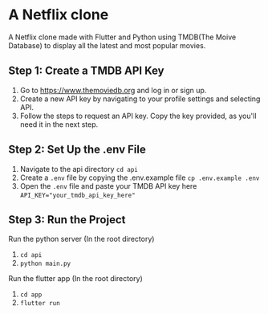 # A Netflix clone

A Netflix clone made with Flutter and Python using TMDB(The Moive Database) to display all the latest and most popular movies.

## Step 1: Create a TMDB API Key

1. Go to https://www.themoviedb.org and log in or sign up.
2. Create a new API key by navigating to your profile settings and selecting API.
3. Follow the steps to request an API key. Copy the key provided, as you'll need it in the next step.

## Step 2: Set Up the .env File

1. Navigate to the api directory `cd api`
2. Create a `.env` file by copying the .env.example file `cp .env.example .env`
3. Open the `.env` file and paste your TMDB API key here `API_KEY="your_tmdb_api_key_here"`


## Step 3: Run the Project

Run the python server (In the root directory)

1. `cd api`
2. `python main.py`

Run the flutter app (In the root directory)

1. `cd app`
2. `flutter run`
